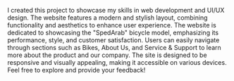 I created this project to showcase my skills in web development and UI/UX design. The website features a modern and stylish layout, combining functionality and aesthetics to enhance user experience.
The website is dedicated to showcasing the "SpedArab" bicycle model, emphasizing its performance, style, and customer satisfaction. Users can easily navigate through sections such as Bikes, About Us, and Service & Support to learn more about the product and our company. The site is designed to be responsive and visually appealing, making it accessible on various devices.
Feel free to explore and provide your feedback!
